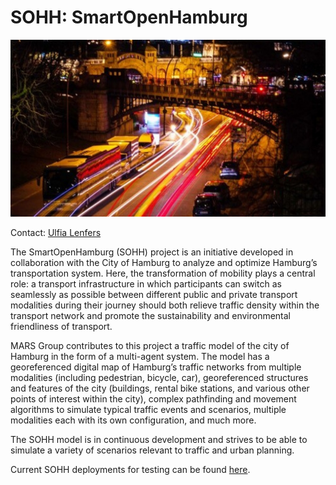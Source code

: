 # SOHH: SmartOpenHamburg

![SOH Mood bild](./csm_SmartOpen_City_56ba29513f.jpeg)

Contact: [Ulfia Lenfers](mailto:Ulfia.Lenfers@haw-hamburg.de)

The SmartOpenHamburg (SOHH) project is an initiative developed in collaboration with the City of Hamburg to analyze and optimize Hamburg’s transportation system. Here, the transformation of mobility plays a central role: a transport infrastructure in which participants can switch as seamlessly as possible between different public and private transport modalities during their journey should both relieve traffic density within the transport network and promote the sustainability and environmental friendliness of transport.

MARS Group contributes to this project a traffic model of the city of Hamburg in the form of a multi-agent system. The model has a georeferenced digital map of Hamburg’s traffic networks from multiple modalities (including pedestrian, bicycle, car), georeferenced structures and features of the city (buildings, rental bike stations, and various other points of interest within the city), complex pathfinding and movement algorithms to simulate typical traffic events and scenarios, multiple modalities each with its own configuration, and much more.

The SOHH model is in continuous development and strives to be able to simulate a variety of scenarios relevant to traffic and urban planning.

Current SOHH deployments for testing can be found [here](/docs/tutorial/soh/scenarios).